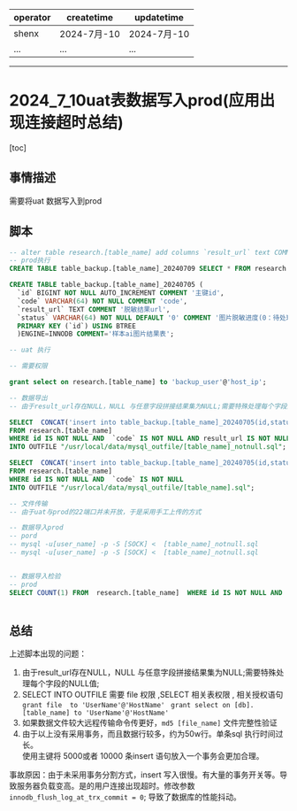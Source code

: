 | operator | createtime | updatetime |
| ---- | ---- | ---- |
| shenx | 2024-7月-10 | 2024-7月-10  |
| ... | ... | ... |
---
# 2024_7_10uat表数据写入prod(应用出现连接超时总结)

[toc]

## 事情描述
需要将uat 数据写入到prod 

## 脚本
```sql
-- alter table research.[table_name] add columns `result_url` text COMMENT '脱敏结果url';
-- prod执行
CREATE TABLE table_backup.[table_name]_20240709 SELECT * FROM research.[table_name] ;

CREATE TABLE table_backup.[table_name]_20240705 (                                                                                                                  
  `id` BIGINT NOT NULL AUTO_INCREMENT COMMENT '主键id',                                                                                                                         
  `code` VARCHAR(64) NOT NULL COMMENT 'code',
  `result_url` TEXT COMMENT '脱敏结果url',
  `status` VARCHAR(64) NOT NULL DEFAULT '0' COMMENT '图片脱敏进度(0：待处理,1:算法已处理,2：后端已处理)',
  PRIMARY KEY (`id`) USING BTREE
  )ENGINE=INNODB COMMENT='样本ai图片结果表';

-- uat 执行

-- 需要权限

grant select on research.[table_name] to 'backup_user'@'host_ip';

-- 数据导出
-- 由于result_url存在NULL，NULL 与任意字段拼接结果集为NULL;需要特殊处理每个字段的NULL值;

SELECT  CONCAT('insert into table_backup.[table_name]_20240705(id,status,code,result_url) values ("' , id ,'","',`status`,'","',`code`,'","',result_url,'");') 
FROM research.[table_name] 
WHERE id IS NOT NULL AND  `code` IS NOT NULL AND result_url IS NOT NULL 
INTO OUTFILE "/usr/local/data/mysql_outfile/[table_name]_notnull.sql";

SELECT  CONCAT('insert into table_backup.[table_name]_20240705(id,status,code,result_url) values ("' , id ,'","',`status`,'","',`code`,'","',result_url,'");') 
FROM research.[table_name] 
WHERE id IS NOT NULL AND  `code` IS NOT NULL 
INTO OUTFILE "/usr/local/data/mysql_outfile/[table_name].sql";

-- 文件传输
-- 由于uat与prod的22端口并未开放，于是采用手工上传的方式

-- 数据导入prod
-- pord
-- mysql -u[user_name] -p -S [SOCK] <  [table_name]_notnull.sql  
-- mysql -u[user_name] -p -S [SOCK] <  [table_name]_notnull.sql


-- 数据导入检验
-- prod
SELECT COUNT(1) FROM  research.[table_name]  WHERE id IS NOT NULL AND  `code` IS NOT NULL AND result_url IS NOT NULL 
 
```

## 总结
上述脚本出现的问题：
1. 由于result_url存在NULL，NULL 与任意字段拼接结果集为NULL;需要特殊处理每个字段的NULL值;
2. SELECT INTO OUTFILE 需要 file 权限 ,SELECT 相关表权限 , 相关授权语句
`grant file  to 'UserName'@'HostName' `
`grant select on [db].[table_name] to 'UserName'@'HostName'`
3. 如果数据文件较大远程传输命令传更好，`md5 [file_name]` 文件完整性验证
4. 由于以上没有采用事务，而且数据行较多，约为50w行。单条sql 执行时间过长。  
   使用主键将 5000或者 10000 条insert 语句放入一个事务会更加合理。

事故原因：由于未采用事务分割方式，insert 写入很慢。有大量的事务开关等。导致服务器负载变高。是的用户连接出现超时。修改参数`innodb_flush_log_at_trx_commit = 0`;
导致了数据库的性能抖动。

